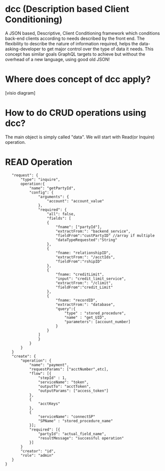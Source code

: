 # dcc (Description based Client Conditioning)
A JSON based, Descriptive, Client Conditioning framework which conditions back-end clients according to needs described by the front end. The flexibility to describe the nature of information required, helps the data-asking-developer to get major control over the type of data it needs. This concept has similar goals GraphQL targets to achieve but without the overhead of a new language, using good old JSON!

# Where does concept of dcc apply?
[visio diagram]

# How to do CRUD operations using dcc?
  The main object is simply called "data". We will start with Read(or Inquire) operation.
  
  # READ Operation
  
 ``` "data": {
	"request": {
		"type": "inquire",
		operation:{
			"name": "getPartyId",		
			"config": {
				"arguments": {
					"account": "account_value"
				},
				"required": {
					"all": false,
					"fields": [					
					{
						"fname": ["partyId"],
						"extractFrom:": "backend_service",
						"fieldFrom":"custPartyID" //array if multiple											
						"dataTypeRequested":"String"
					},
					{
						"fname: "relationshipID",
						"extractFrom:": "/acctIds",
						"fieldFrom":"rshipID"					
					},
					{
						"fname: "creditLimit",
						"input": "credit_limit_service",
						"extractFrom:": "/climit",
						"fieldFrom":"credit_Limit"					
					},
					{
						"fname: "recordID",						
						"extractFrom:": "database",
						"query":{
							"type" : "stored_procedure",
							"name" : "get_UID",
							"parameters": [account_number]							
						}											
					}
				]
				}
			}		
		}
	}
	"create": {
		"operation": {
			"name": "payment",
			"requestParams": ["acctNumber",etc],
			"flow": [{
				"stepId" : 1,
				"serviceName": "token",
				"outputTo": "acctToken",
				"outputParams": ["access_token"]
			},
			{
				"acctKeys"
			},
			{
				"serviceName": "connectSP"
				"SPName" : "stored_procedure_name"
			}];
			"required": [{
				"partyId": "actual_field_name",
				"resultMessage": "successful operation"
			}]
		}
		"creator": "id",
		"role": "admin"
	}
}
```

